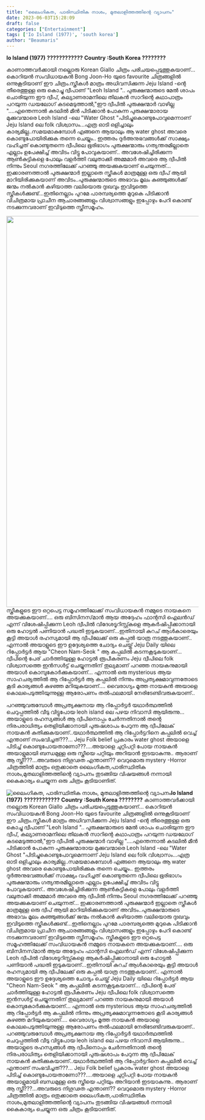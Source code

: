 ```yaml
---
title: "ലൈംഗികത, പാരിസ്ഥിതിക നാശം, മുതലാളിത്തത്തിന്റെ വ്യാപനം"
date: 2023-06-03T15:28:09
draft: false
categories: ["Entertainment"]
tags: ['Io Island (1977)', 'south korea']
author: "Beaumaris"
---
```


<strong>Io Island (1977)</strong>
<strong>????????????</strong>
<strong>Country :South Korea ????????</strong>

കാണാത്തവർക്കായി നല്ലൊരു Korean Giallo ചിത്രം പരിചയപ്പെടുത്തുകയാണ്... കൊറിയൻ സംവിധായകൻ Bong Joon-Ho യുടെ favourite ചിത്രങ്ങളിൽ ഒന്നുകൂടിയാണ് ഈ ചിത്രം.സ്ത്രീകൾ മാത്രം അധിവസിക്കുന്ന Jeju Island -ന്റെ തീരെത്തുള്ള ഒരു കൊച്ചു ദ്വീപാണ് "Leoh Island ".. പുരുക്ഷന്മാരുടെ മേൽ ശാപം ചൊരിയുന്ന ഈ ദ്വീപ്, കല്യാണരാമനിലെ തിലകൻ സാറിന്റെ കഥാപാത്രം പറയുന്ന ഡയലോഗ് കടമെടുത്താൽ,"ഈ ദ്വീപിൽ പുരുക്ഷന്മാർ വാഴില്ല "....എന്തെന്നാൽ കടലിൽ മീൻ പിടിക്കാൻ പോകുന്ന പുരുക്ഷന്മാരായ മുക്കുവന്മാരെ Leoh Island -ലെ "Water Ghost "പിടിച്ചുകൊണ്ടുപോവുമെന്നാണ് Jeju Island ലെ folk വിശ്വാസം...എത്ര ഓടി ഒളിച്ചാലും കാര്യമില്ല..സമയമാകുമ്പോൾ എങ്ങനെ ആയാലും ആ water ghost അവരെ കൊണ്ടുപോയിരിക്കുക തന്നെ ചെയ്യും.. ഇത്തരം ദുർഅനുഭവങ്ങൾക്ക് സാക്ഷ്യം വഹിച്ചത് കൊണ്ടുതന്നെ ദ്വീപിലെ ഭൂരിഭാഗം പുരുക്ഷന്മാരും ഗത്യന്തരമില്ലാതെ എല്ലാം ഉപേക്ഷിച്ച് അവിടം വിട്ടു പോവുകയാണ്.. അവശേഷിച്ചിരിക്കുന്ന ആൺകുട്ടികളെ പോലും വളർത്തി വലുതാക്കി അമ്മമാർ അവരെ ആ ദ്വീപിൽ നിന്നും Seoul നഗരത്തിലേക്ക് പറഞ്ഞു അയക്കുകയാണ് ചെയുന്നത്... ഇക്കാരണത്താൽ പുരുക്ഷന്മാർ ഇല്ലാതെ സ്ത്രീകൾ മാത്രമുള്ള ഒരു ദ്വീപ് ആയി മാറിയിരിക്കുകയാണ് അവിടം..പുരുക്ഷന്മാരുടെ അഭാവം മൂലം കുഞ്ഞുങ്ങൾക്ക് ജന്മം നൽകാൻ കഴിയാത്ത വലിയൊരു ദുഃഖവും ഇവിടുത്തെ സ്ത്രീകൾക്കുണ്ട്...ഇതിനെല്ലാം പുറമേ പാരമ്പര്യത്തെ മുറുകെ പിടിക്കാൻ വിചിത്രമായ പ്രാചീന ആചാരങ്ങങ്ങളും വിശ്വാസങ്ങളും ഇപ്പോഴും പേറി കൊണ്ട് നടക്കുന്നവരാണ് ഇവിടുത്തെ സ്ത്രീസമൂഹം.

<a href="https://cdn.boolokam.com/articles/2023/06/mmm.jpg"><img class="size-large wp-image-398205 aligncenter" src="https://cdn.boolokam.com/articles/2023/06/mmm-512x1024.jpg" alt="" width="512" height="1024" /></a>സ്ത്രീകളുടെ ഈ ഒറ്റപെട്ട സമൂഹത്തിലേക്ക് സംവിധായകൻ നമ്മുടെ നായകനെ അയക്കുകയാണ്.... ഒരു ബിസിനസ്‌മാൻ ആയ അദ്ദേഹം ഫാന്റസി ഐലൻഡ് എന്ന് വിശേഷിപ്പിക്കുന്ന Leoh ദ്വീപിൽ വിദേശടൂറിസ്റ്റ്കളെ ആകർഷിപ്പിക്കാനായി ഒരു ഹോട്ടൽ പണിയാൻ പദ്ധതി ഇടുകയാണ്...ഇതിനായി കുറച് ആൾകാരെയും കൂട്ടി അയാൾ രഹസ്യമായി ആ ദ്വീപിലേക്ക് ഒരു കപ്പൽ യാത്ര നടത്തുകയാണ്.. എന്നാൽ അയാളുടെ ഈ ഉദ്ദേശ്യത്തെ ചോദ്യം ചെയ്ത് Jeju Daily യിലെ റിപ്പോർട്ടർ ആയ "Cheon Nam-Seok " ആ കപ്പലിൽ കടന്നകൂടുകയാണ്... ദ്വീപിന്റെ പേര് ചാർത്തിയുള്ള ഹോട്ടൽ രൂപീകരണം Jeju ദ്വീപിലെ folk വിശ്വാസത്തെ ഇൻസൾട്ട് ചെയ്യുന്നതിന് തുല്യമാണ് പറഞ്ഞ നായകനുമായി അയാൾ കൊമ്പുകോർക്കുകയാണ്... എന്നാൽ ഒരു mysterious ആയ സാഹചര്യത്തിൽ ആ റിപ്പോർട്ടർ ആ കപ്പലിൽ നിന്നും അപ്രത്യക്ഷമാവുന്നതോടെ കൂടി കാര്യങ്ങൾ കുഴഞ്ഞ മറിയുകയാണ്.... വൈരാഗ്യം മൂത്ത നായകൻ അയാളെ കൊലപെടുത്തിയുന്നുള്ള ആരോപണം തൽഫലമായി നേരിടേണ്ടിവരുകയാണ്..

പറഞ്ഞുവരുമ്പോൾ അപ്രത്യക്ഷനായ ആ റിപ്പോർട്ടർ യഥാർത്ഥത്തിൽ ചെറുപ്പത്തിൽ വീടു വിട്ടുപോയ leoh island ലെ പഴയ നിവാസി ആയിരുന്നു... അയാളുടെ രഹസ്യങ്ങൾ ആ ദ്വീപിനൊപ്പം ചേർന്നതിനാൽ തന്റെ നിരപരാധിത്യം തെളിയിക്കാനായി പുരുഷശാപം പേറുന്ന ആ ദ്വീപിലേക് നായകൻ കുതിക്കുകയാണ്..യഥാർത്ഥത്തിൽ ആ റിപ്പോർട്ടറിനെ കപ്പലിൽ വെച്ച് എന്താണ് സംഭവിച്ചത്???... Jeju Folk belief പ്രകാരം water ghost അയാളെ പിടിച്ച് കൊണ്ടുപോയതാണോ???....അയാളെ ചുറ്റിപറ്റി പോയ നായകൻ അയാളുമായി ബന്ധമുള്ള ഒരു സ്ത്രീയെ പറ്റിയും അറിയാൻ ഇടയാകുന്നു.. ആരാണ് ആ സ്ത്രീ???...അവരുടെ നിഗൂഢത എന്താണ്?? വെറുമൊരു mystery -Horror ചിത്രത്തിൽ മാത്രം ഒതുക്കാതെ ലൈംഗികത,പാരിസ്ഥിതിക നാശം,മുതലാളിത്തത്തിന്റെ വ്യാപനം തുടങ്ങിയ വിഷയങ്ങൾ നന്നായി കൈകാര്യം ചെയ്യുന്ന ഒരു ചിത്രം കൂടിയാണിത്.


![ലൈംഗികത, പാരിസ്ഥിതിക നാശം, മുതലാളിത്തത്തിന്റെ വ്യാപനം](https://cdn.boolokam.com/articles/2023/06/mmm-512x1024.jpg)**Io Island (1977)** **????????????** **Country :South Korea ????????** കാണാത്തവർക്കായി നല്ലൊരു Korean Giallo ചിത്രം പരിചയപ്പെടുത്തുകയാണ്... കൊറിയൻ സംവിധായകൻ Bong Joon-Ho യുടെ favourite ചിത്രങ്ങളിൽ ഒന്നുകൂടിയാണ് ഈ ചിത്രം.സ്ത്രീകൾ മാത്രം അധിവസിക്കുന്ന Jeju Island -ന്റെ തീരെത്തുള്ള ഒരു കൊച്ചു ദ്വീപാണ് "Leoh Island ".. പുരുക്ഷന്മാരുടെ മേൽ ശാപം ചൊരിയുന്ന ഈ ദ്വീപ്, കല്യാണരാമനിലെ തിലകൻ സാറിന്റെ കഥാപാത്രം പറയുന്ന ഡയലോഗ് കടമെടുത്താൽ,"ഈ ദ്വീപിൽ പുരുക്ഷന്മാർ വാഴില്ല "....എന്തെന്നാൽ കടലിൽ മീൻ പിടിക്കാൻ പോകുന്ന പുരുക്ഷന്മാരായ മുക്കുവന്മാരെ Leoh Island -ലെ "Water Ghost "പിടിച്ചുകൊണ്ടുപോവുമെന്നാണ് Jeju Island ലെ folk വിശ്വാസം...എത്ര ഓടി ഒളിച്ചാലും കാര്യമില്ല..സമയമാകുമ്പോൾ എങ്ങനെ ആയാലും ആ water ghost അവരെ കൊണ്ടുപോയിരിക്കുക തന്നെ ചെയ്യും.. ഇത്തരം ദുർഅനുഭവങ്ങൾക്ക് സാക്ഷ്യം വഹിച്ചത് കൊണ്ടുതന്നെ ദ്വീപിലെ ഭൂരിഭാഗം പുരുക്ഷന്മാരും ഗത്യന്തരമില്ലാതെ എല്ലാം ഉപേക്ഷിച്ച് അവിടം വിട്ടു പോവുകയാണ്.. അവശേഷിച്ചിരിക്കുന്ന ആൺകുട്ടികളെ പോലും വളർത്തി വലുതാക്കി അമ്മമാർ അവരെ ആ ദ്വീപിൽ നിന്നും Seoul നഗരത്തിലേക്ക് പറഞ്ഞു അയക്കുകയാണ് ചെയുന്നത്... ഇക്കാരണത്താൽ പുരുക്ഷന്മാർ ഇല്ലാതെ സ്ത്രീകൾ മാത്രമുള്ള ഒരു ദ്വീപ് ആയി മാറിയിരിക്കുകയാണ് അവിടം..പുരുക്ഷന്മാരുടെ അഭാവം മൂലം കുഞ്ഞുങ്ങൾക്ക് ജന്മം നൽകാൻ കഴിയാത്ത വലിയൊരു ദുഃഖവും ഇവിടുത്തെ സ്ത്രീകൾക്കുണ്ട്...ഇതിനെല്ലാം പുറമേ പാരമ്പര്യത്തെ മുറുകെ പിടിക്കാൻ വിചിത്രമായ പ്രാചീന ആചാരങ്ങങ്ങളും വിശ്വാസങ്ങളും ഇപ്പോഴും പേറി കൊണ്ട് നടക്കുന്നവരാണ് ഇവിടുത്തെ സ്ത്രീസമൂഹം. [](https://cdn.boolokam.com/articles/2023/06/mmm.jpg)സ്ത്രീകളുടെ ഈ ഒറ്റപെട്ട സമൂഹത്തിലേക്ക് സംവിധായകൻ നമ്മുടെ നായകനെ അയക്കുകയാണ്.... ഒരു ബിസിനസ്‌മാൻ ആയ അദ്ദേഹം ഫാന്റസി ഐലൻഡ് എന്ന് വിശേഷിപ്പിക്കുന്ന Leoh ദ്വീപിൽ വിദേശടൂറിസ്റ്റ്കളെ ആകർഷിപ്പിക്കാനായി ഒരു ഹോട്ടൽ പണിയാൻ പദ്ധതി ഇടുകയാണ്...ഇതിനായി കുറച് ആൾകാരെയും കൂട്ടി അയാൾ രഹസ്യമായി ആ ദ്വീപിലേക്ക് ഒരു കപ്പൽ യാത്ര നടത്തുകയാണ്.. എന്നാൽ അയാളുടെ ഈ ഉദ്ദേശ്യത്തെ ചോദ്യം ചെയ്ത് Jeju Daily യിലെ റിപ്പോർട്ടർ ആയ "Cheon Nam-Seok " ആ കപ്പലിൽ കടന്നകൂടുകയാണ്... ദ്വീപിന്റെ പേര് ചാർത്തിയുള്ള ഹോട്ടൽ രൂപീകരണം Jeju ദ്വീപിലെ folk വിശ്വാസത്തെ ഇൻസൾട്ട് ചെയ്യുന്നതിന് തുല്യമാണ് പറഞ്ഞ നായകനുമായി അയാൾ കൊമ്പുകോർക്കുകയാണ്... എന്നാൽ ഒരു mysterious ആയ സാഹചര്യത്തിൽ ആ റിപ്പോർട്ടർ ആ കപ്പലിൽ നിന്നും അപ്രത്യക്ഷമാവുന്നതോടെ കൂടി കാര്യങ്ങൾ കുഴഞ്ഞ മറിയുകയാണ്.... വൈരാഗ്യം മൂത്ത നായകൻ അയാളെ കൊലപെടുത്തിയുന്നുള്ള ആരോപണം തൽഫലമായി നേരിടേണ്ടിവരുകയാണ്.. പറഞ്ഞുവരുമ്പോൾ അപ്രത്യക്ഷനായ ആ റിപ്പോർട്ടർ യഥാർത്ഥത്തിൽ ചെറുപ്പത്തിൽ വീടു വിട്ടുപോയ leoh island ലെ പഴയ നിവാസി ആയിരുന്നു... അയാളുടെ രഹസ്യങ്ങൾ ആ ദ്വീപിനൊപ്പം ചേർന്നതിനാൽ തന്റെ നിരപരാധിത്യം തെളിയിക്കാനായി പുരുഷശാപം പേറുന്ന ആ ദ്വീപിലേക് നായകൻ കുതിക്കുകയാണ്..യഥാർത്ഥത്തിൽ ആ റിപ്പോർട്ടറിനെ കപ്പലിൽ വെച്ച് എന്താണ് സംഭവിച്ചത്???... Jeju Folk belief പ്രകാരം water ghost അയാളെ പിടിച്ച് കൊണ്ടുപോയതാണോ???....അയാളെ ചുറ്റിപറ്റി പോയ നായകൻ അയാളുമായി ബന്ധമുള്ള ഒരു സ്ത്രീയെ പറ്റിയും അറിയാൻ ഇടയാകുന്നു.. ആരാണ് ആ സ്ത്രീ???...അവരുടെ നിഗൂഢത എന്താണ്?? വെറുമൊരു mystery -Horror ചിത്രത്തിൽ മാത്രം ഒതുക്കാതെ ലൈംഗികത,പാരിസ്ഥിതിക നാശം,മുതലാളിത്തത്തിന്റെ വ്യാപനം തുടങ്ങിയ വിഷയങ്ങൾ നന്നായി കൈകാര്യം ചെയ്യുന്ന ഒരു ചിത്രം കൂടിയാണിത്.
